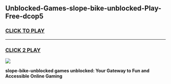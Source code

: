 
## Unblocked-Games-slope-bike-unblocked-Play-Free-dcop5
<h3>
<a href="https://premium76.site?title=slope-bike-unblocked&ref=18A1">CLICK TO PLAY</a></h3>
<hr>

<h3>
<a href="https://premium76.site?title=slope-bike-unblocked&ref=18A1">CLICK 2 PLAY</a>
  
</h3>

<a href="https://premium76.site?title=slope-bike-unblocked&ref=18A1"><img src="https://clearcache.store/games.png"></a>


**slope-bike-unblocked games unblocked: Your Gateway to Fun and Accessible Online Gaming**
